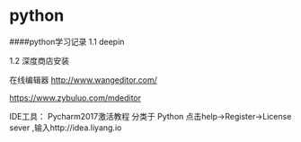 # python
####python学习记录
1.1
	deepin
 	
1.2
	深度商店安装
  
在线编辑器
http://www.wangeditor.com/

https://www.zybuluo.com/mdeditor


IDE工具：
Pycharm2017激活教程
分类于 Python
点击help→Register→License sever ,输入http://idea.liyang.io
